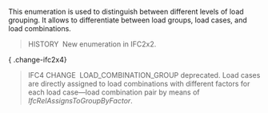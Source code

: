 This enumeration is used to distinguish between different levels of load grouping. It allows to differentiate between load groups, load cases, and load combinations.

> HISTORY&nbsp; New enumeration in IFC2x2.

{ .change-ifc2x4}
> IFC4 CHANGE&nbsp; LOAD_COMBINATION_GROUP deprecated. Load cases are directly assigned to load combinations with different factors for each load case&mdash;load combination pair by means of _IfcRelAssignsToGroupByFactor_.